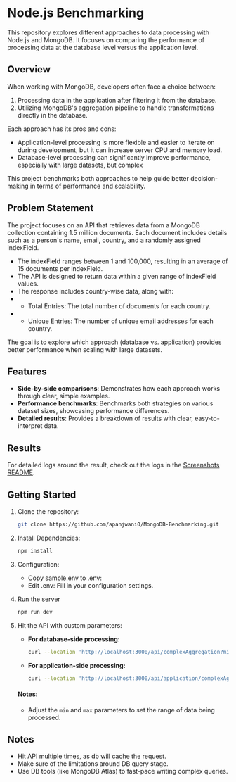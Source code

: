 # Node.js Benchmarking

This repository explores different approaches to data processing with Node.js and MongoDB. It focuses on comparing the performance of processing data at the database level versus the application level.

## Overview

When working with MongoDB, developers often face a choice between:
1. Processing data in the application after filtering it from the database.
2. Utilizing MongoDB's aggregation pipeline to handle transformations directly in the database.

Each approach has its pros and cons:

- Application-level processing is more flexible and easier to iterate on during development, but it can increase server CPU and memory load.
- Database-level processing can significantly improve performance, especially with large datasets, but complex

This project benchmarks both approaches to help guide better decision-making in terms of performance and scalability.

## Problem Statement

The project focuses on an API that retrieves data from a MongoDB collection containing 1.5 million documents. Each document includes details such as a person's name, email, country, and a randomly assigned indexField.

- The indexField ranges between 1 and 100,000, resulting in an average of 15 documents per indexField.
- The API is designed to return data within a given range of indexField values.
- The response includes country-wise data, along with:
- - Total Entries: The total number of documents for each country.
- - Unique Entries: The number of unique email addresses for each country.

The goal is to explore which approach (database vs. application) provides better performance when scaling with large datasets.


## Features

- **Side-by-side comparisons**: Demonstrates how each approach works through clear, simple examples.
- **Performance benchmarks**: Benchmarks both strategies on various dataset sizes, showcasing performance differences.
- **Detailed results**: Provides a breakdown of results with clear, easy-to-interpret data.

## Results

For detailed logs around the result, check out the logs in the [Screenshots README](./screenshots/README.md).

## Getting Started

1. Clone the repository:
   ```bash
   git clone https://github.com/apanjwani0/MongoDB-Benchmarking.git
2. Install Dependencies:
    ```bash
    npm install
3. Configuration: 
    - Copy sample.env to .env:
    - Edit .env: Fill in your configuration settings.
4. Run the server
    ```bash
    npm run dev
5. Hit the API with custom parameters:

   - **For database-side processing:**
     ```bash
     curl --location 'http://localhost:3000/api/complexAggregation?min=1&max=1000'
     ```

   - **For application-side processing:**
     ```bash
     curl --location 'http://localhost:3000/api/application/complexAggregation?min=1&max=1000'
     ```

    #### Notes:
    - Adjust the `min` and `max` parameters to set the range of data being processed.

## Notes

- Hit API multiple times, as db will cache the request.
- Make sure of the limitations around DB query stage. 
- Use DB tools (like MongoDB Atlas) to fast-pace writing complex queries.
